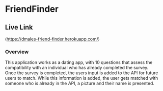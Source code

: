 # FriendFinder

## Live Link
(https://dmales-friend-finder.herokuapp.com/)

### Overview
This application works as a dating app, with 10 questions that assess the compatibility with an individual who has already completed the survey. Once the survey is completed, the users input is added to the API for future users to match. While this information is added, the user gets matched with someone who is already in the API, a picture and their name is presented.